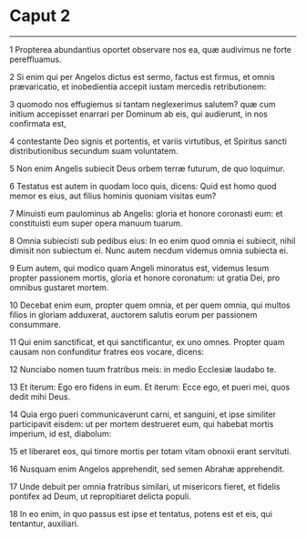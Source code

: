 # Caput 2

***

1 Propterea abundantius oportet observare nos ea, quæ audivimus ne forte pereffluamus.

2 Si enim qui per Angelos dictus est sermo, factus est firmus, et omnis prævaricatio, et inobedientia accepit iustam mercedis retributionem:

3 quomodo nos effugiemus si tantam neglexerimus salutem? quæ cum initium accepisset enarrari per Dominum ab eis, qui audierunt, in nos confirmata est,

4 contestante Deo signis et portentis, et variis virtutibus, et Spiritus sancti distributionibus secundum suam voluntatem.

5 Non enim Angelis subiecit Deus orbem terræ futurum, de quo loquimur.

6 Testatus est autem in quodam loco quis, dicens: Quid est homo quod memor es eius, aut filius hominis quoniam visitas eum?

7 Minuisti eum paulominus ab Angelis: gloria et honore coronasti eum: et constituisti eum super opera manuum tuarum.

8 Omnia subiecisti sub pedibus eius: In eo enim quod omnia ei subiecit, nihil dimisit non subiectum ei. Nunc autem necdum videmus omnia subiecta ei.

9 Eum autem, qui modico quam Angeli minoratus est, videmus Iesum propter passionem mortis, gloria et honore coronatum: ut gratia Dei, pro omnibus gustaret mortem.

10 Decebat enim eum, propter quem omnia, et per quem omnia, qui multos filios in gloriam adduxerat, auctorem salutis eorum per passionem consummare.

11 Qui enim sanctificat, et qui sanctificantur, ex uno omnes. Propter quam causam non confunditur fratres eos vocare, dicens:

12 Nunciabo nomen tuum fratribus meis: in medio Ecclesiæ laudabo te.

13 Et iterum: Ego ero fidens in eum. Et iterum: Ecce ego, et pueri mei, quos dedit mihi Deus.

14 Quia ergo pueri communicaverunt carni, et sanguini, et ipse similiter participavit eisdem: ut per mortem destrueret eum, qui habebat mortis imperium, id est, diabolum:

15 et liberaret eos, qui timore mortis per totam vitam obnoxii erant servituti.

16 Nusquam enim Angelos apprehendit, sed semen Abrahæ apprehendit.

17 Unde debuit per omnia fratribus similari, ut misericors fieret, et fidelis pontifex ad Deum, ut repropitiaret delicta populi.

18 In eo enim, in quo passus est ipse et tentatus, potens est et eis, qui tentantur, auxiliari.

